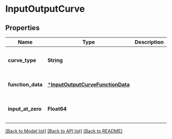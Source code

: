 # InputOutputCurve

## Properties

Name | Type | Description | Notes
------------ | ------------- | ------------- | -------------
**curve_type** | **String** |  | [optional] [default to nothing]
**function_data** | [***InputOutputCurveFunctionData**](InputOutputCurveFunctionData.md) |  | [default to nothing]
**input_at_zero** | **Float64** |  | [optional] [default to nothing]

[[Back to Model list]](../README.md#models) [[Back to API list]](../README.md#api-endpoints) [[Back to README]](../README.md)
